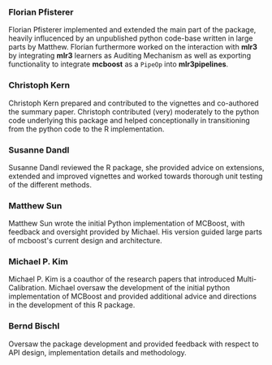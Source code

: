 ### Florian Pfisterer

Florian Pfisterer implemented and extended the main part of the package, heavily influcenced by
an unpublished python code-base written in large parts by Matthew. Florian furthermore worked on the interaction with
**mlr3** by integrating **mlr3** learners as Auditing Mechanism as well as exporting functionality to integrate
**mcboost** as a `PipeOp` into **mlr3pipelines**.

### Christoph Kern

Christoph Kern prepared and contributed to the vignettes and co-authored the summary paper. Christoph contributed (very) moderately to the python code underlying this package and helped conceptionally in transitioning from the python code to the R implementation.

### Susanne Dandl

Susanne Dandl reviewed the R package, she provided advice on extensions, extended and improved vignettes
and worked towards thorough unit testing of the different methods.

### Matthew Sun

Matthew Sun wrote the initial Python implementation of MCBoost, with feedback and oversight provided by Michael.
His version guided large parts of mcboost's current design and architecture.

### Michael P. Kim

Michael P. Kim is a coauthor of the research papers that introduced Multi-Calibration.
Michael oversaw the development of the initial python implementation of MCBoost
and provided additional advice and directions in the development of this R package.

### Bernd Bischl

Oversaw the package development and provided feedback with respect to API design, implementation details and methodology.

